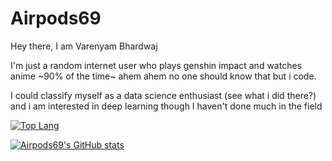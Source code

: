 # Airpods69

Hey there, I am Varenyam Bhardwaj

I'm just a random internet user who plays genshin impact and watches anime ~90% of the time~ ahem ahem no one should know that but i code.

I could classify myself as a data science enthusiast (see what i did there?) and i am interested in deep learning though I haven't done much in the field


[![Top Lang](https://github-readme-stats.vercel.app/api/top-langs/?username=airpods69&theme=dark&layout=compact&langs_count=10&exclude_repo=xbox360-linux)](https://github.com/anuraghazra/github-readme-stats)

[![Airpods69's GitHub stats](https://github-readme-stats.vercel.app/api?username=airpods69&theme=dark&show_icons=true&layout=compact)](https://github.com/anuraghazra/github-readme-stats)
